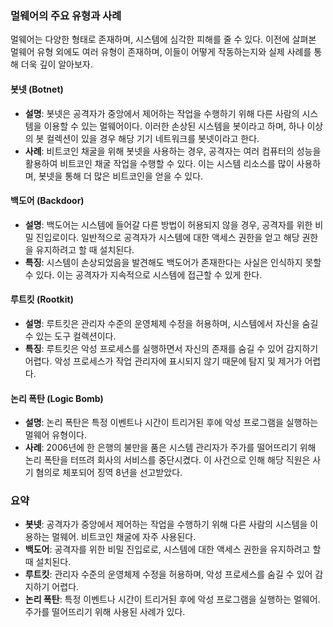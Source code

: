 ### 멀웨어의 주요 유형과 사례

멀웨어는 다양한 형태로 존재하며, 시스템에 심각한 피해를 줄 수 있다. 이전에 살펴본 멀웨어 유형 외에도 여러 유형이 존재하며, 이들이 어떻게 작동하는지와 실제 사례를 통해 더욱 깊이 알아보자.

#### 봇넷 (Botnet)
- **설명**: 봇넷은 공격자가 중앙에서 제어하는 작업을 수행하기 위해 다른 사람의 시스템을 이용할 수 있는 멀웨어이다. 이러한 손상된 시스템을 봇이라고 하며, 하나 이상의 봇 컬렉션이 있을 경우 해당 기기 네트워크를 봇넷이라고 한다.
- **사례**: 비트코인 채굴을 위해 봇넷을 사용하는 경우, 공격자는 여러 컴퓨터의 성능을 활용하여 비트코인 채굴 작업을 수행할 수 있다. 이는 시스템 리소스를 많이 사용하며, 봇넷을 통해 더 많은 비트코인을 얻을 수 있다.

#### 백도어 (Backdoor)
- **설명**: 백도어는 시스템에 들어갈 다른 방법이 허용되지 않을 경우, 공격자를 위한 비밀 진입로이다. 일반적으로 공격자가 시스템에 대한 액세스 권한을 얻고 해당 권한을 유지하려고 할 때 설치된다.
- **특징**: 시스템이 손상되었음을 발견해도 백도어가 존재한다는 사실은 인식하지 못할 수 있다. 이는 공격자가 지속적으로 시스템에 접근할 수 있게 한다.

#### 루트킷 (Rootkit)
- **설명**: 루트킷은 관리자 수준의 운영체제 수정을 허용하며, 시스템에서 자신을 숨길 수 있는 도구 컬렉션이다.
- **특징**: 루트킷은 악성 프로세스를 실행하면서 자신의 존재를 숨길 수 있어 감지하기 어렵다. 악성 프로세스가 작업 관리자에 표시되지 않기 때문에 탐지 및 제거가 어렵다.

#### 논리 폭탄 (Logic Bomb)
- **설명**: 논리 폭탄은 특정 이벤트나 시간이 트리거된 후에 악성 프로그램을 실행하는 멀웨어 유형이다.
- **사례**: 2006년에 한 은행의 불만을 품은 시스템 관리자가 주가를 떨어뜨리기 위해 논리 폭탄을 터뜨려 회사의 서비스를 중단시켰다. 이 사건으로 인해 해당 직원은 사기 혐의로 체포되어 징역 8년을 선고받았다.

### 요약
- **봇넷**: 공격자가 중앙에서 제어하는 작업을 수행하기 위해 다른 사람의 시스템을 이용하는 멀웨어. 비트코인 채굴에 자주 사용된다.
- **백도어**: 공격자를 위한 비밀 진입로로, 시스템에 대한 액세스 권한을 유지하려고 할 때 설치된다.
- **루트킷**: 관리자 수준의 운영체제 수정을 허용하며, 악성 프로세스를 숨길 수 있어 감지하기 어렵다.
- **논리 폭탄**: 특정 이벤트나 시간이 트리거된 후에 악성 프로그램을 실행하는 멀웨어. 주가를 떨어뜨리기 위해 사용된 사례가 있다.

